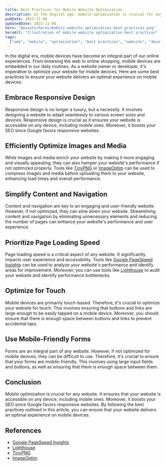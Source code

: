```yaml
---
title: Best Practices for Mobile Website Optimization
description: In the digital age, mobile optimization is crucial for any website. This article provides best practices to ensure your website delivers an optimal experience on mobile devices.
pubDate: 2023-11-08
updatedDate: 2023-11-08
hero: "@assets/heros/mobile_website_optimization_best_practices.png"
heroAlt: "Illustration of mobile website optimization best practices"
tags:
  ["web", "mobile", "optimization", "best practices", "website", "development"]
---
```


In the digital era, mobile devices have become an integral part of our online experiences. From browsing the web to online shopping, mobile devices are embedded in our daily routines. As a website owner or developer, it's imperative to optimize your website for mobile devices. Here are some best practices to ensure your website delivers an optimal experience on mobile devices.

## Embrace Responsive Design

Responsive design is no longer a luxury, but a necessity. It involves designing a website to adapt seamlessly to various screen sizes and devices. Responsive design is crucial as it ensures your website is accessible on any device, including mobile ones. Moreover, it boosts your SEO since Google favors responsive websites.

## Efficiently Optimize Images and Media

While images and media enrich your website by making it more engaging and visually appealing, they can also hamper your website's performance if not optimized properly. Tools like [TinyPNG](https://tinypng.com/) or [ImageOptim](https://imageoptim.com/) can be used to compress images and media before uploading them to your website, enhancing load times and overall performance.

## Simplify Content and Navigation

Content and navigation are key to an engaging and user-friendly website. However, if not optimized, they can slow down your website. Streamlining content and navigation by eliminating unnecessary elements and reducing the number of pages can enhance your website's performance and user experience.

## Prioritize Page Loading Speed

Page loading speed is a critical aspect of any website. It significantly impacts user experience and accessibility. Tools like [Google PageSpeed Insights](https://developers.google.com/speed/pagespeed/insights/) can be used to analyze your website's performance and identify areas for improvement. Moreover, you can use tools like [Lighthouse](https://developers.google.com/web/tools/lighthouse) to audit your website and identify performance bottlenecks.

## Optimize for Touch

Mobile devices are primarily touch-based. Therefore, it's crucial to optimize your website for touch. This involves ensuring that buttons and links are large enough to be easily tapped on a mobile device. Moreover, you should ensure that there is enough space between buttons and links to prevent accidental taps.

## Use Mobile-Friendly Forms

Forms are an integral part of any website. However, if not optimized for mobile devices, they can be difficult to use. Therefore, it's crucial to ensure that your forms are mobile-friendly. This involves using large input fields and buttons, as well as ensuring that there is enough space between them.

## Conclusion

Mobile optimization is crucial for any website. It ensures that your website is accessible on any device, including mobile ones. Moreover, it boosts your SEO since Google favors responsive websites. By following the best practices outlined in this article, you can ensure that your website delivers an optimal experience on mobile devices.

## References

- [Google PageSpeed Insights](https://developers.google.com/speed/pagespeed/insights/)
- [Lighthouse](https://developers.google.com/web/tools/lighthouse)
- [TinyPNG](https://tinypng.com/)
- [ImageOptim](https://imageoptim.com/)
